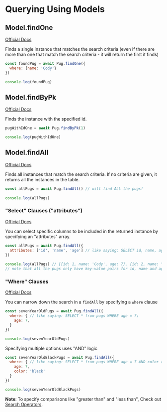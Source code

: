 # Querying Using Models

## Model.findOne
[Official Docs](http://docs.sequelizejs.com/manual/tutorial/models-usage.html#-find-search-for-one-specific-element-in-the-database)

Finds a single instance that matches the search criteria (even if there are more than one that match the search criteria - it will return the first it finds)

```javascript
const foundPug = await Pug.findOne({
  where: {name: 'Cody'}
})

console.log(foundPug)

```

## Model.findByPk
[Official Docs](http://docs.sequelizejs.com/manual/tutorial/models-usage.html#-find-search-for-one-specific-element-in-the-database)

Finds the instance with the specified id.

```javascript
pugWithIdOne = await Pug.findByPk(1)

console.log(pugWithIdOne)
```
## Model.findAll
[Official Docs](http://docs.sequelizejs.com/manual/tutorial/models-usage.html#-findall-search-for-multiple-elements-in-the-database)

Finds all instances that match the search criteria. If no criteria are given, it returns all the instances in the table.

```javascript
const allPugs = await Pug.findAll() // will find ALL the pugs!
  
console.log(allPugs)  
```

### "Select" Clauses ("attributes")
[Official Docs](http://docs.sequelizejs.com/manual/tutorial/querying.html#attributes)

You can select specific columns to be included in the returned instance by specifying an "attributes" array.

```javascript
const allPugs = await Pug.findAll({
  attributes: ['id', 'name', 'age'] // like saying: SELECT id, name, age from pugs;
})
  
console.log(allPugs) // [{id: 1, name: 'Cody', age: 7}, {id: 2, name: "Murphy", age: 4}]
// note that all the pugs only have key-value pairs for id, name and age included

```

### "Where" Clauses
[Official Docs](http://docs.sequelizejs.com/manual/tutorial/querying.html#where)

You can narrow down the search in a `findAll` by specifying a `where` clause

```javascript
const sevenYearOldPugs = await Pug.findAll({
  where: { // like saying: SELECT * from pugs WHERE age = 7;
    age: 7,
  }
})

console.log(sevenYearOldPugs)
```

Specifying multiple options uses "AND" logic

```javascript
const sevenYearOldBlackPugs = await Pug.findAll({
  where: { // like saying: SELECT * from pugs WHERE age = 7 AND color = 'black';
    age: 7,
    color: 'black'
  }
})

console.log(sevenYearOldBlackPugs)

```

**Note**: To specify comparisons like "greater than" and "less than", Check out [Search Operators](/search-operators).

